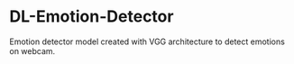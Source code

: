 # DL-Emotion-Detector
Emotion detector model created with VGG architecture to detect emotions on webcam.
